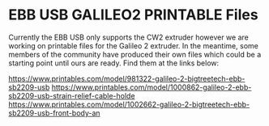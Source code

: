 # EBB USB GALILEO2 PRINTABLE Files

Currently the EBB USB only supports the CW2 extruder however we are working on printable files for the Galileo 2 extruder. In the meantime, some members of the community have produced their own files which could be a starting point until ours are ready. Find them at the links below:

https://www.printables.com/model/981322-galileo-2-bigtreetech-ebb-sb2209-usb
https://www.printables.com/model/1000862-galileo-2-ebb-sb2209-usb-strain-relief-cable-holde
https://www.printables.com/model/1002662-galileo-2-bigtreetech-ebb-sb2209-usb-front-body-an
